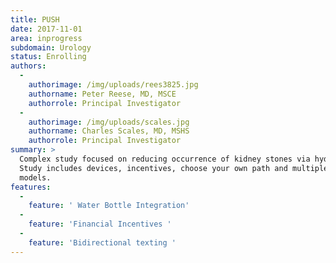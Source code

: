 ```yaml
---
title: PUSH
date: 2017-11-01
area: inprogress
subdomain: Urology
status: Enrolling
authors:
  - 
    authorimage: /img/uploads/rees3825.jpg
    authorname: Peter Reese, MD, MSCE
    authorrole: Principal Investigator
  - 
    authorimage: /img/uploads/scales.jpg
    authorname: Charles Scales, MD, MSHS
    authorrole: Principal Investigator
summary: >
  Complex study focused on reducing occurrence of kidney stones via hydration.
  Study includes devices, incentives, choose your own path and multiple other
  models.
features:
  - 
    feature: ' Water Bottle Integration'
  - 
    feature: 'Financial Incentives '
  - 
    feature: 'Bidirectional texting '
---
```

